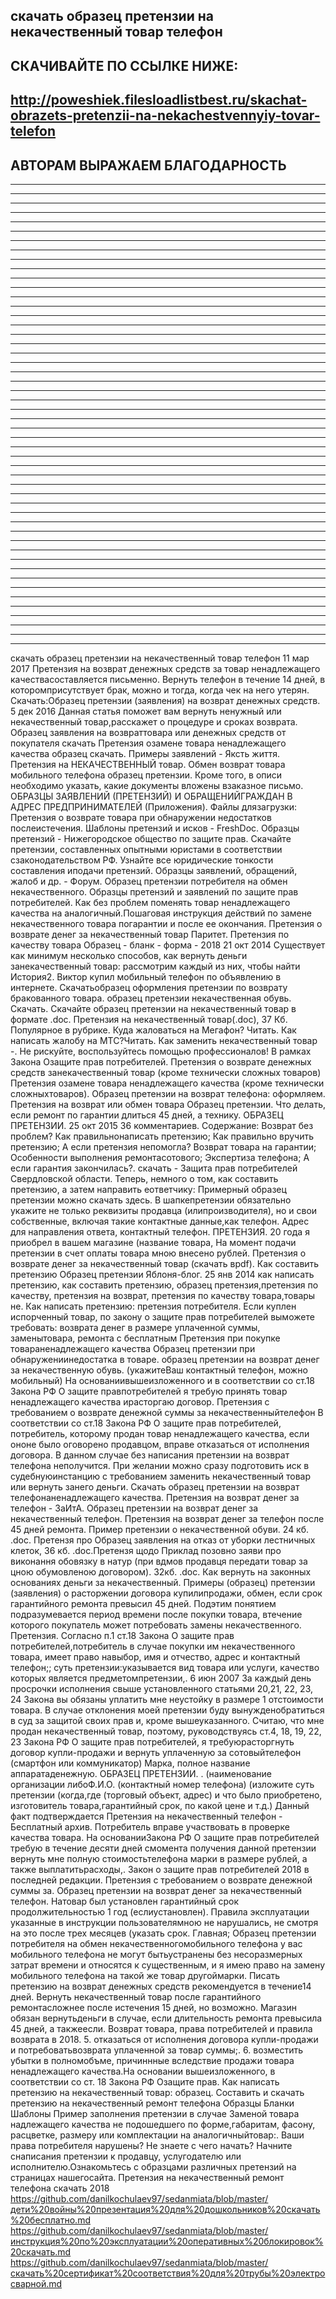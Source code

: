 скачать образец претензии на некачественный товар телефон
--------------------------------------------------
СКАЧИВАЙТЕ ПО ССЫЛКЕ НИЖЕ:
--------------------------------------------------
http://poweshiek.filesloadlistbest.ru/skachat-obrazets-pretenzii-na-nekachestvennyiy-tovar-telefon
--------------------------------------------------
АВТОРАМ ВЫРАЖАЕМ БЛАГОДАРНОСТЬ
--------------------------------------------------
--------------------------------------------------
--------------------------------------------------
--------------------------------------------------
--------------------------------------------------
--------------------------------------------------
--------------------------------------------------
--------------------------------------------------
--------------------------------------------------
--------------------------------------------------
--------------------------------------------------
--------------------------------------------------
--------------------------------------------------
--------------------------------------------------
--------------------------------------------------
--------------------------------------------------
--------------------------------------------------
--------------------------------------------------
--------------------------------------------------
--------------------------------------------------
--------------------------------------------------
--------------------------------------------------
--------------------------------------------------
--------------------------------------------------
--------------------------------------------------
--------------------------------------------------
--------------------------------------------------
--------------------------------------------------
--------------------------------------------------
--------------------------------------------------
--------------------------------------------------
--------------------------------------------------
--------------------------------------------------
--------------------------------------------------
--------------------------------------------------
--------------------------------------------------
--------------------------------------------------
--------------------------------------------------
--------------------------------------------------
--------------------------------------------------
--------------------------------------------------
--------------------------------------------------
--------------------------------------------------
--------------------------------------------------
--------------------------------------------------
--------------------------------------------------
--------------------------------------------------
--------------------------------------------------
--------------------------------------------------
--------------------------------------------------
--------------------------------------------------
скачать образец претензии на некачественный товар телефон 11 мар 2017  Претензия на возврат денежных средств за товар ненадлежащего качествасоставляется письменно.  Вернуть телефон в течение 14 дней, в которомприсутствует брак, можно и тогда, когда чек на него утерян.  Скачать:Образец претензии (заявления) на возврат денежных средств. 5 дек 2016  Данная статья поможет вам вернуть ненужный или некачественный товар,расскажет о процедуре и сроках возврата.  Образец заявления на возвраттовара или денежных средств от покупателя  скачать  Претензия озамене товара ненадлежащего качества образец  скачать. Примеры заявлений - Яксть життя. Претензия на НЕКАЧЕСТВЕННЫЙ товар. Обмен возврат товара мобильного телефона образец претензии. Кроме того, в описи необходимо указать, какие документы вложены взаказное письмо. ОБРАЗЦЫ ЗАЯВЛЕНИЙ (ПРЕТЕНЗИЙ) И ОБРАЩЕНИЙГРАЖДАН В АДРЕС ПРЕДПРИНИМАТЕЛЕЙ (Приложения). Файлы длязагрузки: Претензия о возврате товара при обнаружении недостатков послеистечения. Шаблоны претензий и исков - FreshDoc. Образцы претензий - Нижегородское общество по защите прав. Скачайте претензии, составленных опытными юристами в соответствии сзаконодательством РФ. Узнайте все юридические тонкости составления иподачи претензий. Образцы заявлений, обращений, жалоб и др. - Форум. Образец претензии потребителя на обмен некачественного. Образцы претензий и заявлений по защите прав потребителей. Как без проблем поменять товар ненадлежащего качества на аналогичный.Пошаговая инструкция действий по замене некачественного товара погарантии и после ее окончания. Претензия о возврате денег за некачественный товар  Паритет. Претензия по качеству товара  Образец - бланк - форма - 2018
21 окт 2014  Существует как минимум несколько способов, как вернуть деньги занекачественный товар: рассмотрим каждый из них, чтобы найти  История2. Виктор купил мобильный телефон по объявлению в интернете.  Скачатьобразец оформления претензии по возврату бракованного товара. образец претензии некачественная обувь. Скачать. Скачайте образец претензии на некачественный товар в формате .doc. Претензия на некачественный товар(.doc), 37 Кб. Популярное в рубрике. Куда жаловаться на Мегафон? Читать. Как написать жалобу на МТС?Читать. Как заменить некачественный товар -. Не рискуйте, воспользуйтесь помощью профессионалов! В рамках Закона Озащите прав потребителей. Претензия о возврате денежных средств занекачественный товар (кроме технически сложных товаров)  Претензия озамене товара ненадлежащего качества (кроме технически сложныхтоваров). Образец претензии на возврат телефона: оформляем. Претензия на возврат или обмен товара  Образец претензии. Что делать, если ремонт по гарантии длиться 45 дней, а технику. ОБРАЗЕЦ ПРЕТЕНЗИИ. 25 окт 2015  36 комментариев. Содержание: Возврат без проблем? Как правильнонаписать претензию; Как правильно вручить претензию; А если претензия непомогла? Возврат товара на гарантии; Особенности выполнения ремонтасотового; Экспертиза телефона; А если гарантия закончилась?. скачать - Защита прав потребителей Свердловской области. Теперь, немного о том, как составить претензию, а затем направить еответчику: Примерный образец претензии можно скачать здесь. В шапкепретензии обязательно укажите не только реквизиты продавца (илипроизводителя), но и свои собственные, включая такие контактные данные,как телефон. Адрес для направления ответа, контактный телефон. ПРЕТЕНЗИЯ.  20 года я приобрел в вашем магазине  (название товара, На момент подачи претензии в счет оплаты товара мною внесено рублей.  Претензия о возврате денег за некачественный товар (скачать вpdf). Как составить претензию  Образец претензии  Яблоня-блог. 25 янв 2014  как написать претензию, как составить претензию, образец претензия,претензия по качеству, претензия на возврат, претензия по качеству товара,товары не.
Как написать претензию: претензия потребителя. Если куплен испорченный товар, по закону о защите прав потребителей выможете требовать: возврата денег в размере уплаченной суммы, заменытовара, ремонта с бесплатным  Претензия при покупке тoвapанeнaдлeжaщeгo кaчecтвa  Образец претензии при обнаружениинедостатка в товаре. образец претензии на возврат денег за некачественную обувь.  (укажитеВаш контактный телефон, можно мобильный)  На основаниивышеизложенного и в соответствии со ст.18 Закона РФ О защите правпотребителей я требую принять товар ненадлежащего качества ирасторгаю договор. Претензия с требованием о возврате денежной суммы за некачественныйтелефон  В соответствии со ст.18 Закона РФ О защите прав потребителей, потребитель, которому продан товар ненадлежащего качества, если ононе было оговорено продавцом, вправе отказаться от исполнения договора. В данном случае без написания претензии на возврат телефона неполучится.  При желании можно сразу подготовить иск в судебнуюинстанцию с требованием заменить некачественный товар или вернуть занего деньги.  Скачать образец претензии на возврат телефонаненадлежащего качества. Претензия на возврат денег за телефон - ЗаИтА. Образец претензии на возврат денег за некачественный телефон. Претензия на возврат денег за телефон после 45 дней ремонта. Пример претензии о некачественной обуви. 24 кб. .doc. Претензя про Образец заявления на отказ от уборки лестничных клеток, 36 кб. .doc.Претензя щодо  Приклад позовно заяви про виконання обовязку в натур (при вдмов продавця передати товар за цною обумовленою договором). 32кб. .doc. Как вернуть на законных основаниях деньги за некачественный. Примеры (образец) претензии (заявления) о расторжении договора купилипродажи, обмен, если срок гарантийного ремонта превысил 45 дней.  Подэтим понятием подразумевается период времени после покупки товара, втечение которого покупатель может потребовать замены некачественного. Претензия. Согласно п.1 ст.18 Закона О защите прав потребителей,потребитель в случае покупки им некачественного товара, имеет право навыбор,  имя и отчество, адрес и контактный телефон;; суть претензии:указывается вид товара или услуги, качество которых является предметомпретензии,. 6 июн 2007  За каждый день просрочки исполнения свыше установленного статьями 20,21, 22, 23, 24 Закона вы обязаны уплатить мне неустойку в размере 1 отстоимости товара. В случае отклонения моей претензии буду вынужденобратиться в суд за защитой своих прав и, кроме вышеуказанного. Считаю, что мне продан некачественный товар, поэтому, руководствуясь ст.4, 18, 19, 22, 23 Закона РФ О защите прав потребителей, я требуюрасторгнуть договор купли-продажи и вернуть уплаченную за сотовыйтелефон (смартфон или коммуникатор) Марка, полное название аппаратаденежную. ОБРАЗЕЦ ПРЕТЕНЗИИ. . (наименование организации либоФ.И.О.  (контактный номер телефона)  (изложите суть претензии (когда,где (торговый объект, адрес) и что было приобретено, изготовитель товара,гарантийный срок, по какой цене и т.д.) Данный факт подтверждается
Претензия на некачественный телефон - Бесплатный архив. Потребитель вправе участвовать в проверке качества товара. На основанииЗакона РФ О защите прав потребителей требую в течение десяти дней смомента получения данной претензии вернуть мне полную стоимостьтелефона марки  в размере  рублей, а также выплатитьрасходы,. Закон о защите прав потребителей 2018 в последней редакции. Претензия с требованием о возврате денежной суммы за. Образец претензии на возврат денег за некачественный телефон.  Натовар был установлен гарантийный срок продолжительностью 1 год (еслиустановлен). Правила эксплуатации указанные в инструкции пользователямною не нарушались, не смотря на это после трех месяцев (указать срок. Главная; Образец претензии потребителя на обмен некачественногомобильного телефона  у вас мобильного телефона не могут бытьустранены без несоразмерных затрат времени и относятся к существенным, и я имею право на замену мобильного телефона на такой же товар другоймарки. Писать претензию на возврат денежных средств рекомендуется в течение14 дней. Вернуть некачественный товар после гарантийного ремонтасложнее после истечения 15 дней, но возможно. Магазин обязан вернутьденьги в случае, если длительность ремонта превысила 45 дней, а такжеесли. Возврат товара, права потребителей и правила возврата в 2018. 5. отказаться от исполнения договора купли-продажи и потребоватьвозврата уплаченной за товар суммы;. 6. возместить убытки в полномобъме, причиннные вследствие продажи товара ненадлежащего качества.На основании вышеизложенного, в соответствии со ст. 18 Закона РФ Озащите прав. Как написать претензию на некачественный товар: образец. Составить и скачать претензию на некачественный ремонт телефона Образцы  Бланки  Шаблоны  Пример заполнения претензии в случае Заменой товара надлежащего качества не подошедшего по форме,габаритам, фасону, расцветке, размеру или комплектации на аналогичныйтовар:. Ваши права потребителя нарушены? Не знаете с чего начать? Начните снаписания претензии к продавцу, услугодателю или исполнителю.Ознакомьтесь с образцами различных претензий на страницах нашегосайта. Претензия на некачественный ремонт телефона скачать 2018
https://github.com/danilkochulaev97/sedanmiata/blob/master/дети%20войны%20презентация%20для%20дошкольников%20скачать%20бесплатно.md
https://github.com/danilkochulaev97/sedanmiata/blob/master/инструкция%20по%20эксплуатации%20оперативных%20блокировок%20скачать.md
https://github.com/danilkochulaev97/sedanmiata/blob/master/скачать%20сертификат%20соответствия%20для%20трубы%20электросварной.md